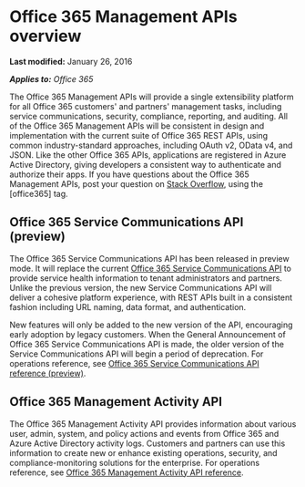 
# Office 365 Management APIs overview


 **Last modified:** January 26, 2016

 _**Applies to:** Office 365_



The Office 365 Management APIs will provide a single extensibility platform for all Office 365 customers' and partners' management tasks, including service communications, security, compliance, reporting, and auditing.
All of the Office 365 Management APIs will be consistent in design and implementation with the current suite of Office 365 REST APIs, using common industry-standard approaches, including OAuth v2, OData v4, and JSON. Like the other Office 365 APIs, applications are registered in Azure Active Directory, giving developers a consistent way to authenticate and authorize their apps.
If you have questions about the Office 365 Management APIs, post your question on [Stack Overflow](http://stackoverflow.com/tags/office365), using the [office365] tag.

## Office 365 Service Communications API (preview)

The Office 365 Service Communications API has been released in preview mode. It will replace the current [Office 365 Service Communications API](https://msdn.microsoft.com/library/office/dn776043.aspx) to provide service health information to tenant administrators and partners. Unlike the previous version, the new Service Communications API will deliver a cohesive platform experience, with REST APIs built in a consistent fashion including URL naming, data format, and authentication.

New features will only be added to the new version of the API, encouraging early adoption by legacy customers. When the General Announcement of Office 365 Service Communications API is made, the older version of the Service Communications API will begin a period of deprecation. For operations reference, see [Office 365 Service Communications API reference (preview)](https://msdn.microsoft.com/EN-US/library/dn707386.aspx).


## Office 365 Management Activity API

The Office 365 Management Activity API provides information about various user, admin, system, and policy actions and events from Office 365 and Azure Active Directory activity logs. Customers and partners can use this information to create new or enhance existing operations, security, and compliance-monitoring solutions for the enterprise. For operations reference, see [Office 365 Management Activity API reference](https://msdn.microsoft.com/EN-US/library/dn707386.aspx).

